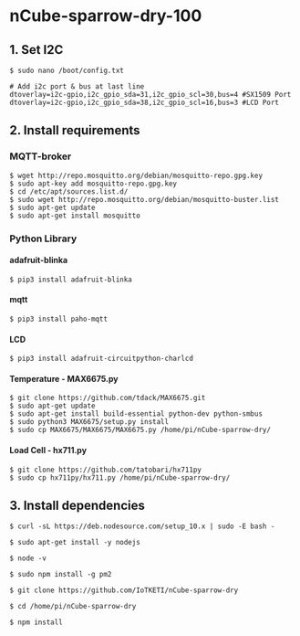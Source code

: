 # nCube-sparrow-dry-100

## 1. Set I2C
```
$ sudo nano /boot/config.txt

# Add i2c port & bus at last line
dtoverlay=i2c-gpio,i2c_gpio_sda=31,i2c_gpio_scl=30,bus=4 #SX1509 Port
dtoverlay=i2c-gpio,i2c_gpio_sda=38,i2c_gpio_scl=16,bus=3 #LCD Port
```

## 2. Install requirements

### MQTT-broker
```
$ wget http://repo.mosquitto.org/debian/mosquitto-repo.gpg.key
$ sudo apt-key add mosquitto-repo.gpg.key
$ cd /etc/apt/sources.list.d/
$ sudo wget http://repo.mosquitto.org/debian/mosquitto-buster.list 
$ sudo apt-get update
$ sudo apt-get install mosquitto
```
### Python Library
#### adafruit-blinka
```
$ pip3 install adafruit-blinka
```
#### mqtt
```
$ pip3 install paho-mqtt
```
#### LCD
```
$ pip3 install adafruit-circuitpython-charlcd
 ```
#### Temperature - MAX6675.py
```
$ git clone https://github.com/tdack/MAX6675.git
$ sudo apt-get update
$ sudo apt-get install build-essential python-dev python-smbus
$ sudo python3 MAX6675/setup.py install 
$ sudo cp MAX6675/MAX6675/MAX6675.py /home/pi/nCube-sparrow-dry/
```
#### Load Cell - hx711.py
```
$ git clone https://github.com/tatobari/hx711py
$ sudo cp hx711py/hx711.py /home/pi/nCube-sparrow-dry/
```
  
## 3. Install dependencies
```
$ curl -sL https://deb.nodesource.com/setup_10.x | sudo -E bash -

$ sudo apt-get install -y nodejs

$ node -v

$ sudo npm install -g pm2

$ git clone https://github.com/IoTKETI/nCube-sparrow-dry

$ cd /home/pi/nCube-sparrow-dry

$ npm install
```
